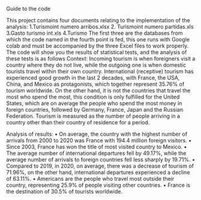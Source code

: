 Guide to the code

This project contains four documents relating to the implementation of the analysis:
1.Turismoint numero arribos.xlsx
2. Turismoint numero partidas.xls
3.Gasto turismo int.xls
4.Turismo
The first three are the databases from which the code named in the fourth point is fed, this one runs with Google colab and must be accompanied by the three Excel files to work properly. The code will show you the results of statistical tests, and the analysis of these tests is as follows
Context: 
Incoming tourism is when foreigners visit a country where they do not live, while the outgoing one is when domestic tourists travel within their own country. 
International (receptive) tourism has experienced good growth in the last 2 decades, with France, the USA, China, and Mexico as protagonists, which together represent 35.76% of tourism worldwide. 
On the other hand, it is not the countries that travel the most who spend the most, this condition is only fulfilled for the United States, which are on average the people who spend the most money in foreign countries, followed by Germany, France, Japan and the Russian Federation. 
Tourism is measured as the number of people arriving in a country other than their country of residence for a period.

Analysis of results: 
•	On average, the country with the highest number of arrivals from 2000 to 2020 was France with 194.4 million foreign visitors.
•	Since 2003, France has won the title of most visited country to Mexico.
•	The average number of international departures fell by 49.17%, while the average number of arrivals to foreign countries fell less sharply by 19.71%.
•	Compared to 2019, in 2020, on average, there was a decrease of tourism of 71.96%, on the other hand, international departures experienced a decline of 63.11%.
•	Americans are the people who travel most outside their country, representing 25.9% of people visiting other countries.
•	France is the destination of 30.5% of tourists worldwide.

